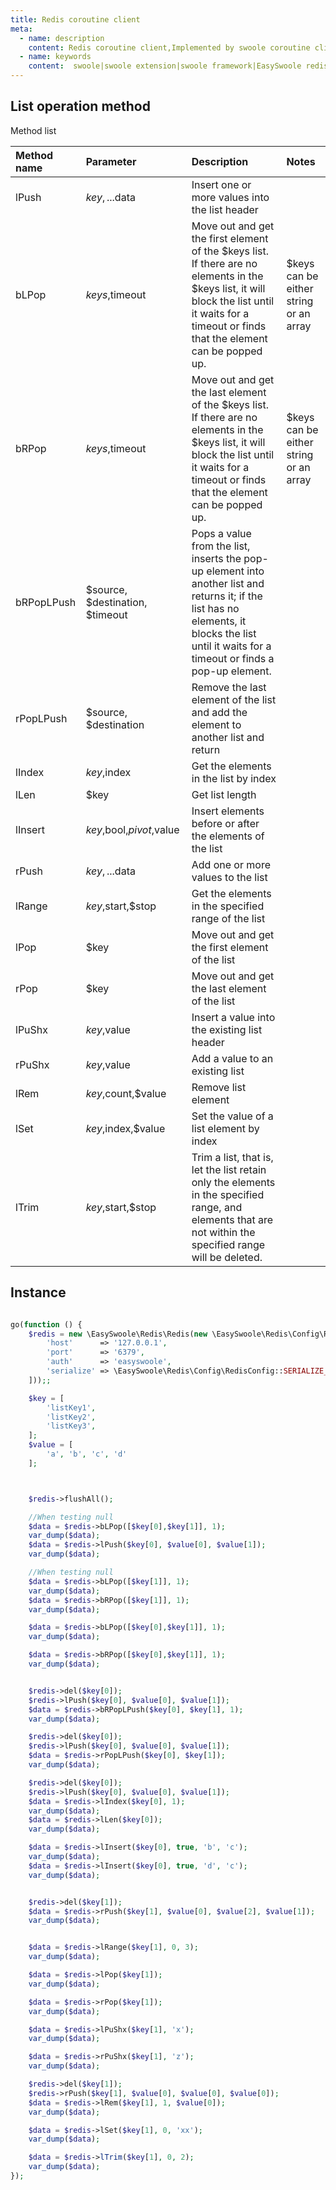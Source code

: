```yaml
---
title: Redis coroutine client
meta:
  - name: description
    content: Redis coroutine client,Implemented by swoole coroutine client,Covers the method of redis 99%
  - name: keywords
    content:  swoole|swoole extension|swoole framework|EasySwoole redis| Swoole Redis coroutine client|swoole Redis|Redis coroutine
---
```


## List operation method

Method list

| Method name   | Parameter                            | Description                                                                                                          | Notes                           |
|:-----------|:--------------------------------|:--------------------------------------------------------------------------------------------------------------|:------------------------------|
| lPush      | $key, ...$data                  | Insert one or more values ​​into the list header                                     |                               |
| bLPop      | $keys,$timeout                  | Move out and get the first element of the $keys list. If there are no elements in the $keys list, it will block the list until it waits for a timeout or finds that the element can be popped up.               | $keys can be either string or an array |
| bRPop      | $keys,$timeout                  | Move out and get the last element of the $keys list. If there are no elements in the $keys list, it will block the list until it waits for a timeout or finds that the element can be popped up.             | $keys can be either string or an array |
| bRPopLPush | $source, $destination, $timeout | Pops a value from the list, inserts the pop-up element into another list and returns it; if the list has no elements, it blocks the list until it waits for a timeout or finds a pop-up element. |                               |
| rPopLPush  | $source, $destination           | Remove the last element of the list and add the element to another list and return                          |                               |
| lIndex     | $key,$index                     | Get the elements in the list by index                                       |                               |
| lLen       | $key                            | Get list length                                           |                               |
| lInsert    | $key,$bool,$pivot,$value        | Insert elements before or after the elements of the list                                     |                               |
| rPush      | $key, ...$data                  | Add one or more values ​​to the list                                       |                               |
| lRange     | $key,$start,$stop               | Get the elements in the specified range of the list                                       |                               |
| lPop       | $key                            | Move out and get the first element of the list                                      |                               |
| rPop       | $key                            | Move out and get the last element of the list                                     |                               |
| lPuShx     | $key,$value                     | Insert a value into the existing list header                                    |                               |
| rPuShx     | $key,$value                     | Add a value to an existing list                                        |                               |
| lRem       | $key,$count,$value              | Remove list element                                           |                               |
| lSet       | $key,$index,$value              | Set the value of a list element by index                                       |                               |
| lTrim      | $key,$start,$stop               | Trim a list, that is, let the list retain only the elements in the specified range, and elements that are not within the specified range will be deleted.            |                               |

## Instance

```php

go(function () {
    $redis = new \EasySwoole\Redis\Redis(new \EasySwoole\Redis\Config\RedisConfig([
        'host'      => '127.0.0.1',
        'port'      => '6379',
        'auth'      => 'easyswoole',
        'serialize' => \EasySwoole\Redis\Config\RedisConfig::SERIALIZE_NONE
    ]));;

    $key = [
        'listKey1',
        'listKey2',
        'listKey3',
    ];
    $value = [
        'a', 'b', 'c', 'd'
    ];



    $redis->flushAll();

    //When testing null
    $data = $redis->bLPop([$key[0],$key[1]], 1);
    var_dump($data);
    $data = $redis->lPush($key[0], $value[0], $value[1]);
    var_dump($data);

    //When testing null
    $data = $redis->bLPop([$key[1]], 1);
    var_dump($data);
    $data = $redis->bRPop([$key[1]], 1);
    var_dump($data);

    $data = $redis->bLPop([$key[0],$key[1]], 1);
    var_dump($data);

    $data = $redis->bRPop([$key[0],$key[1]], 1);
    var_dump($data);


    $redis->del($key[0]);
    $redis->lPush($key[0], $value[0], $value[1]);
    $data = $redis->bRPopLPush($key[0], $key[1], 1);
    var_dump($data);

    $redis->del($key[0]);
    $redis->lPush($key[0], $value[0], $value[1]);
    $data = $redis->rPopLPush($key[0], $key[1]);
    var_dump($data);

    $redis->del($key[0]);
    $redis->lPush($key[0], $value[0], $value[1]);
    $data = $redis->lIndex($key[0], 1);
    var_dump($data);
    $data = $redis->lLen($key[0]);
    var_dump($data);

    $data = $redis->lInsert($key[0], true, 'b', 'c');
    var_dump($data);
    $data = $redis->lInsert($key[0], true, 'd', 'c');
    var_dump($data);


    $redis->del($key[1]);
    $data = $redis->rPush($key[1], $value[0], $value[2], $value[1]);
    var_dump($data);


    $data = $redis->lRange($key[1], 0, 3);
    var_dump($data);

    $data = $redis->lPop($key[1]);
    var_dump($data);

    $data = $redis->rPop($key[1]);
    var_dump($data);

    $data = $redis->lPuShx($key[1], 'x');
    var_dump($data);

    $data = $redis->rPuShx($key[1], 'z');
    var_dump($data);

    $redis->del($key[1]);
    $redis->rPush($key[1], $value[0], $value[0], $value[0]);
    $data = $redis->lRem($key[1], 1, $value[0]);
    var_dump($data);

    $data = $redis->lSet($key[1], 0, 'xx');
    var_dump($data);

    $data = $redis->lTrim($key[1], 0, 2);
    var_dump($data);
});

```
